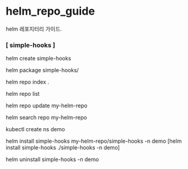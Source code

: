 # helm_repo_guide
helm 레포지터리 가이드.

### [ simple-hooks ]
	
helm create simple-hooks

helm package simple-hooks/

helm repo index .

helm repo list

helm repo update my-helm-repo

helm search repo my-helm-repo

kubectl create ns demo

helm install simple-hooks my-helm-repo/simple-hooks -n demo 
	[helm install simple-hooks ./simple-hooks -n demo]
	
helm uninstall simple-hooks -n demo


